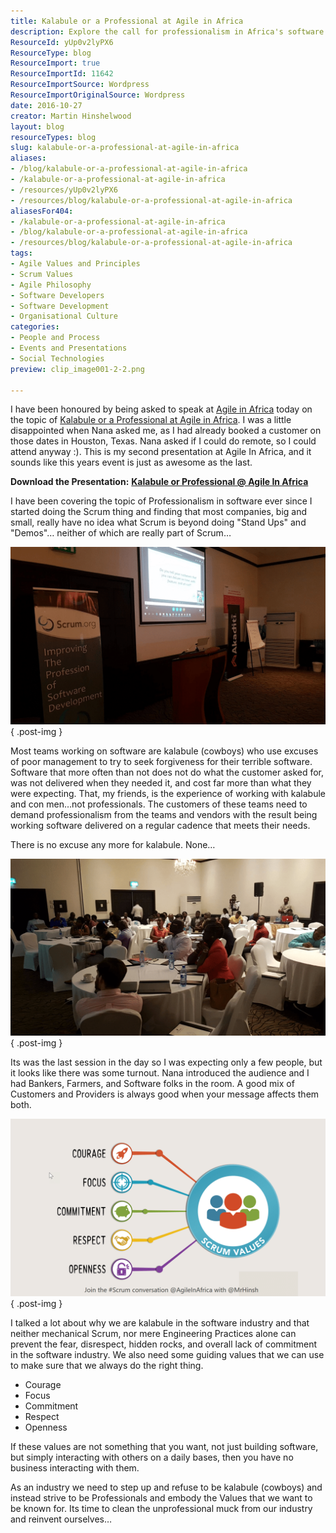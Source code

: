 ```yaml
---
title: Kalabule or a Professional at Agile in Africa
description: Explore the call for professionalism in Africa's software industry. Join Martin Hinshelwood as he challenges the 'kalabule' mindset and promotes agile values.
ResourceId: yUp0v2lyPX6
ResourceType: blog
ResourceImport: true
ResourceImportId: 11642
ResourceImportSource: Wordpress
ResourceImportOriginalSource: Wordpress
date: 2016-10-27
creator: Martin Hinshelwood
layout: blog
resourceTypes: blog
slug: kalabule-or-a-professional-at-agile-in-africa
aliases:
- /blog/kalabule-or-a-professional-at-agile-in-africa
- /kalabule-or-a-professional-at-agile-in-africa
- /resources/yUp0v2lyPX6
- /resources/blog/kalabule-or-a-professional-at-agile-in-africa
aliasesFor404:
- /kalabule-or-a-professional-at-agile-in-africa
- /blog/kalabule-or-a-professional-at-agile-in-africa
- /resources/blog/kalabule-or-a-professional-at-agile-in-africa
tags:
- Agile Values and Principles
- Scrum Values
- Agile Philosophy
- Software Developers
- Software Development
- Organisational Culture
categories:
- People and Process
- Events and Presentations
- Social Technologies
preview: clip_image001-2-2.png

---
```

I have been honoured by being asked to speak at [Agile in Africa](http://agileinafrica.com/) today on the topic of [Kalabule or a Professional at Agile in Africa](http://agileinafrica.com/speaker/martin-hinshelwood/). I was a little disappointed when Nana asked me, as I had already booked a customer on those dates in Houston, Texas. Nana asked if I could do remote, so I could attend anyway :). This is my second presentation at Agile In Africa, and it sounds like this years event is just as awesome as the last.

**Download the Presentation:** [**Kalabule or Professional @ Agile In Africa**](https://doc.co/C7HRwP)

I have been covering the topic of Professionalism in software ever since I started doing the Scrum thing and finding that most companies, big and small, really have no idea what Scrum is beyond doing "Stand Ups" and "Demos"… neither of which are really part of Scrum…

[![clip_image001](images/clip_image001_thumb-1-1.png "clip_image001")](https://nkdagility.com/wp-content/uploads/2016/10/clip_image001-2-2.png)
{ .post-img }

Most teams working on software are kalabule (cowboys) who use excuses of poor management to try to seek forgiveness for their terrible software. Software that more often than not does not do what the customer asked for, was not delivered when they needed it, and cost far more than what they were expecting. That, my friends, is the experience of working with kalabule and con men…not professionals. The customers of these teams need to demand professionalism from the teams and vendors with the result being working software delivered on a regular cadence that meets their needs.

There is no excuse any more for kalabule. None…

[![clip_image001[4]](images/clip_image0014_thumb-3-3.png "clip_image001[4]")](https://nkdagility.com/wp-content/uploads/2016/10/clip_image0014.png)
{ .post-img }

Its was the last session in the day so I was expecting only a few people, but it looks like there was some turnout. Nana introduced the audience and I had Bankers, Farmers, and Software folks in the room. A good mix of Customers and Providers is always good when your message affects them both.

[![clip_image001[6]](images/clip_image0016_thumb-4-4.png "clip_image001[6]")](https://nkdagility.com/wp-content/uploads/2016/10/clip_image0016.png)
{ .post-img }

I talked a lot about why we are kalabule in the software industry and that neither mechanical Scrum, nor mere Engineering Practices alone can prevent the fear, disrespect, hidden rocks, and overall lack of commitment in the software industry. We also need some guiding values that we can use to make sure that we always do the right thing.

- Courage
- Focus
- Commitment
- Respect
- Openness

If these values are not something that you want, not just building software, but simply interacting with others on a daily bases, then you have no business interacting with them.

As an industry we need to step up and refuse to be kalabule (cowboys) and instead strive to be Professionals and embody the Values that we want to be known for. Its time to clean the unprofessional muck from our industry and reinvent ourselves…
